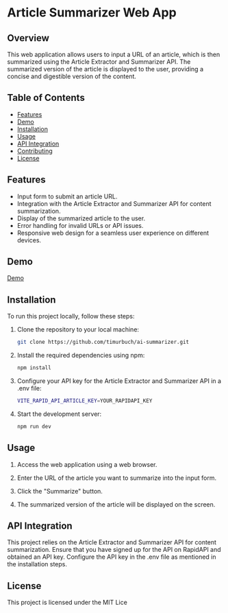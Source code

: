 # Article Summarizer Web App

## Overview

This web application allows users to input a URL of an article, which is then summarized using the Article Extractor and Summarizer API. The summarized version of the article is displayed to the user, providing a concise and digestible version of the content.

## Table of Contents

- [Features](#features)
- [Demo](#demo)
- [Installation](#installation)
- [Usage](#usage)
- [API Integration](#api-integration)
- [Contributing](#contributing)
- [License](#license)

## Features

- Input form to submit an article URL.
- Integration with the Article Extractor and Summarizer API for content summarization.
- Display of the summarized article to the user.
- Error handling for invalid URLs or API issues.
- Responsive web design for a seamless user experience on different devices.

## Demo

[Demo](https://ai-article-summarizer-demo.netlify.app/)

## Installation

To run this project locally, follow these steps:

1. Clone the repository to your local machine:

   ```bash
   git clone https://github.com/timurbuch/ai-summarizer.git
2. Install the required dependencies using npm:
    ```bash
    npm install
3. Configure your API key for the Article Extractor and Summarizer API in a .env file:
     ```bash
    VITE_RAPID_API_ARTICLE_KEY=YOUR_RAPIDAPI_KEY
4. Start the development server:
    ```bash
    npm run dev
## Usage
1. Access the web application using a web browser.

2. Enter the URL of the article you want to summarize into the input form.

3. Click the "Summarize" button.

4. The summarized version of the article will be displayed on the screen.
## API Integration
This project relies on the Article Extractor and Summarizer API for content summarization. Ensure that you have signed up for the API on RapidAPI and obtained an API key. Configure the API key in the .env file as mentioned in the installation steps.

## License
This project is licensed under the MIT Lice




